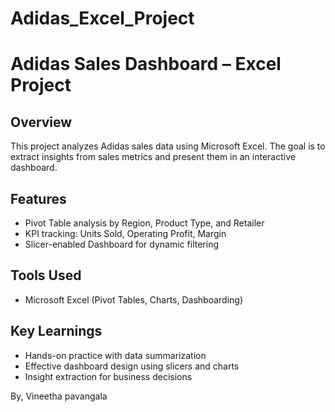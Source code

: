 # Adidas_Excel_Project
# Adidas Sales Dashboard – Excel Project

##  Overview
This project analyzes Adidas sales data using Microsoft Excel. The goal is to extract insights from sales metrics and present them in an interactive dashboard.

## Features
- Pivot Table analysis by Region, Product Type, and Retailer
- KPI tracking: Units Sold, Operating Profit, Margin
- Slicer-enabled Dashboard for dynamic filtering

## Tools Used
- Microsoft Excel (Pivot Tables, Charts, Dashboarding)

##  Key Learnings
- Hands-on practice with data summarization
- Effective dashboard design using slicers and charts
- Insight extraction for business decisions

By,
Vineetha pavangala
